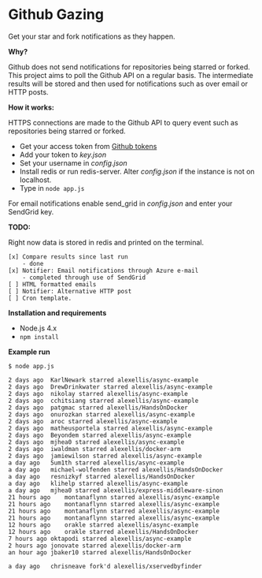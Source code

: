 Github Gazing
=====================

Get your star and fork notifications as they happen.

**Why?**

Github does not send notifications for repositories being starred or forked. This project aims to poll the Github API on a regular basis. The intermediate results will be stored and then used for notifications such as over email or HTTP posts.

**How it works:**

HTTPS connections are made to the Github API to query event such as repositories being starred or forked.

* Get your access token from [Github tokens](https://github.com/settings/tokens)
* Add your token to *key.json*
* Set your username in *config.json*
* Install redis or run redis-server. Alter *config.json* if the instance is not on localhost.
* Type in `node app.js`

For email notifications enable send_grid in *config.json* and enter your SendGrid key.

**TODO:**

Right now data is stored in redis and printed on the terminal.
```
[x] Compare results since last run
    - done
[x] Notifier: Email notifications through Azure e-mail
    - completed through use of SendGrid
[ ] HTML formatted emails
[ ] Notifier: Alternative HTTP post
[ ] Cron template.
```

**Installation and requirements**

* Node.js 4.x
* `npm install`

**Example run**

```
$ node app.js

2 days ago	KarlNewark starred alexellis/async-example
2 days ago	DrewDrinkwater starred alexellis/async-example
2 days ago	nikolay starred alexellis/async-example
2 days ago	cchitsiang starred alexellis/async-example
2 days ago	patgmac starred alexellis/HandsOnDocker
2 days ago	onurozkan starred alexellis/async-example
2 days ago	aroc starred alexellis/async-example
2 days ago	matheusportela starred alexellis/async-example
2 days ago	Beyondem starred alexellis/async-example
2 days ago	mjhea0 starred alexellis/async-example
2 days ago	iwaldman starred alexellis/docker-arm
2 days ago	jamiewilson starred alexellis/async-example
a day ago	5um1th starred alexellis/async-example
a day ago	michael-wolfenden starred alexellis/HandsOnDocker
a day ago	resnizkyf starred alexellis/HandsOnDocker
a day ago	klihelp starred alexellis/async-example
a day ago	mjhea0 starred alexellis/express-middleware-sinon
21 hours ago	montanaflynn starred alexellis/async-example
21 hours ago	montanaflynn starred alexellis/async-example
21 hours ago	montanaflynn starred alexellis/async-example
21 hours ago	montanaflynn starred alexellis/async-example
12 hours ago	orakle starred alexellis/async-example
12 hours ago	orakle starred alexellis/HandsOnDocker
7 hours ago	oktapodi starred alexellis/async-example
2 hours ago	jonovate starred alexellis/docker-arm
an hour ago	jbaker10 starred alexellis/HandsOnDocker

a day ago	chrisneave fork'd alexellis/xservedbyfinder
```
